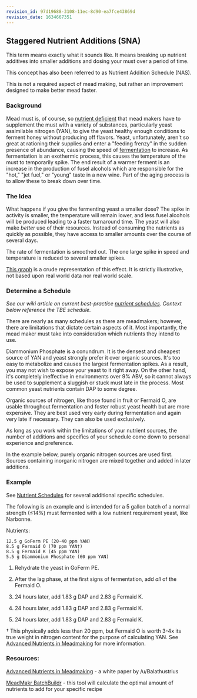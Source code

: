 ```yaml
---
revision_id: 97d19688-3108-11ec-8d90-ea7fce43869d
revision_date: 1634667351
---
```


## Staggered Nutrient Additions (SNA)

This term means exactly what it sounds like. It means breaking up nutrient additives into smaller additions and dosing your must over a period of time.

This concept has also been referred to as Nutrient Addition Schedule (NAS).

This is not a required aspect of mead making, but rather an improvement designed to make better mead faster.

### Background

Mead must is, of course, so [nutrient deficient](/ingredients/nutrients) that mead makers have to supplement the must with a variety of substances, particularly yeast assimilable nitrogen (YAN), to give the yeast healthy enough conditions to ferment honey without producing off flavors. Yeast, unfortunately, aren't so great at rationing their supplies and enter a "feeding frenzy" in the sudden presence of abundance, causing the speed of [fermentation](/r/mead/wiki/process/fermentation) to increase. As fermentation is an exothermic process, this causes the temperature of the must to temporarily spike. The end result of a warmer ferment is an increase in the production of fusel alcohols which are responsible for the "hot," "jet fuel," or "young" taste in a new wine. Part of the aging process is to allow these to break down over time.

### The Idea

What happens if you give the fermenting yeast a smaller dose? The spike in activity is smaller, the temperature will remain lower, and less fusel alcohols will be produced leading to a faster turnaround time. The yeast will also make *better* use of their resources. Instead of consuming the nutrients as quickly as possible, they have access to smaller amounts over the course of several days.

The rate of fermentation is smoothed out. The one large spike in speed and temperature is reduced to several smaller spikes.

[This graph](http://i.imgur.com/nZXHmll.png) is a crude representation of this effect. It is strictly illustrative, not based upon real world data nor real world scale.

### Determine a Schedule

*See our wiki article on current best-practice [nutrient schedules](/process/nutrient_schedules).  Context below reference the TBE schedule.*

There are nearly as many schedules as there are meadmakers; however, there are limitations that dictate certain aspects of it. Most importantly, the mead maker must take into consideration which nutrients they intend to use. 

Diammonium Phosphate is a conundrum. It is the densest and cheapest source of YAN and yeast strongly prefer it over organic sources. It's too easy to metabolize and causes the largest fermentation spikes. As a result, you may not wish to expose your yeast to it right away. On the other hand, it's completely ineffective in environments over 9% ABV, so it cannot always be used to supplement a sluggish or stuck must late in the process. Most common yeast nutrients contain DAP to some degree. 

Organic sources of nitrogen, like those found in fruit or Fermaid O, are usable throughout fermentation and foster robust yeast health but are more expensive. They are best used very early during fermentation and again very late if necessary. They can also be used exclusively.

As long as you work within the limitations of your nutrient sources, the number of additions and specifics of your schedule come down to personal experience and preference.

In the example below, purely organic nitrogen sources are used first. Sources containing inorganic nitrogen are mixed together and added in later additions.

### Example

See [Nutrient Schedules](/process/nutrient_schedules) for several additional specific schedules.

The following is an example and is intended for a 5 gallon batch of a normal strength (≤14%) must fermented with a low nutrient requirement yeast, like Narbonne.

Nutrients:

    12.5 g GoFerm PE (20-40 ppm YAN)
    8.5 g Fermaid O (70 ppm YAN†)
    8.5 g Fermaid K (45 ppm YAN)
    5.5 g Diammonium Phosphate (60 ppm YAN)

1. Rehydrate the yeast in GoFerm PE.

1. After the lag phase, at the first signs of fermentation, add *all* of the Fermaid O.

1. 24 hours later, add 1.83 g DAP and 2.83 g Fermaid K.

1. 24 hours later, add 1.83 g DAP and 2.83 g Fermaid K.

1. 24 hours later, add 1.83 g DAP and 2.83 g Fermaid K.

† This physically adds less than 20 ppm, but Fermaid O is worth 3-4x its true weight in nitrogen content for the purpose of calculating YAN. See [Advanced Nutrients in Meadmaking](/resources/advanced_nutrients) for more information.

### Resources: 

[Advanced Nutrients in Meadmaking](https://docs.google.com/document/d/11pW-dC91OupCYKX-zld73ckg9ximXwxbmpLFOqv6JEk/edit#!) - a white paper by /u/Balathustrius

[MeadMakr BatchBuildr](http://www.meadmakr.com/batch-buildr/) - this tool will calculate the optimal amount of nutrients to add for your specific recipe